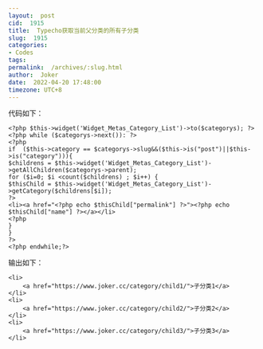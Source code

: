 ```yaml
---
layout:  post
cid:  1915
title:  Typecho获取当前父分类的所有子分类
slug:  1915
categories: 
- Codes
tags:  
permalink:  /archives/:slug.html
author:  Joker
date:  2022-04-20 17:48:00
timezone: UTC+8
---
```




代码如下：

    <?php $this->widget('Widget_Metas_Category_List')->to($categorys); ?>
    <?php while ($categorys->next()): ?>
    <?php
    if  ($this->category == $categorys->slug&&($this->is("post")||$this->is("category"))){
    $childrens = $this->widget('Widget_Metas_Category_List')->getAllChildren($categorys->parent);
    for ($i=0; $i <count($childrens) ; $i++) { 
    $thisChild = $this->widget('Widget_Metas_Category_List')->getCategory($childrens[$i]);
    ?>
    <li><a href="<?php echo $thisChild["permalink"] ?>"><?php echo $thisChild["name"] ?></a></li>
    <?php
    }
    }
    ?>
    <?php endwhile;?>


输出如下：


    <li>
        <a href="https://www.joker.cc/category/child1/">子分类1</a>
    </li>
    <li>
        <a href="https://www.joker.cc/category/child2/">子分类2</a>
    </li>
    <li>
        <a href="https://www.joker.cc/category/child3/">子分类3</a>
    </li>
